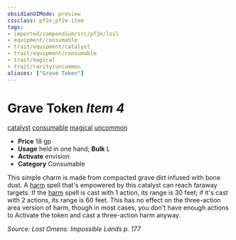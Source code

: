 ```yaml
---
obsidianUIMode: preview
cssclass: pf2e,pf2e-item
tags:
- imported/compendium/src/pf2e/loil
- equipment/consumable
- trait/equipment/catalyst
- trait/equipment/consumable
- trait/magical
- trait/rarity/uncommon
aliases: ["Grave Token"]
---
```

# Grave Token *Item 4*  
[catalyst](catalyst-som.md)  [consumable](consumable.md)  [magical](magical.md)  [uncommon](uncommon.md)  

- **Price** 18 gp
- **Usage** held in one hand; **Bulk** L
- **Activate** envision
- **Category** Consumable

This simple charm is made from compacted grave dirt infused with bone dust. A [harm](../../spells/harm.md) spell that's empowered by this catalyst can reach faraway targets. If the [harm](../../spells/harm.md) spell is cast with 1 action, its range is 30 feet; if it's cast with 2 actions, its range is 60 feet. This has no effect on the three-action area version of harm, though in most cases, you don't have enough actions to Activate the token and cast a three-action harm anyway.

*Source: Lost Omens: Impossible Lands p. 177*